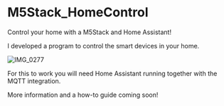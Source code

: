 # M5Stack_HomeControl
Control your home with a M5Stack and Home Assistant!

I developed a program to control the smart devices in your home.

![IMG_0277](https://user-images.githubusercontent.com/42470993/117554212-20d99480-b04e-11eb-8db5-2c18de0ad802.jpg)

For this to work you will need Home Assistant running together with the MQTT integration. 

More information and a how-to guide coming soon!
